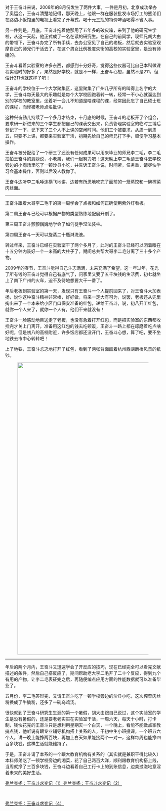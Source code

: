 <p>对于王奋斗来说，2008年的8月份发生了两件大事，一件是月初，北京成功举办了奥运会，王奋斗清楚地记得，那天晚上，他跟一群在服装批发市场打工的熊弟们在路边小饭馆里的电视上看完了开幕式，喝十元三瓶的特价啤酒喝得不省人事。</p><p>另一件则是，月底，王奋斗拖着他那用了五年多的破皮箱，来到了他的研究生学校，从这一天起，他正式成了一名在读的研究生。在自己的前同学，现师兄胡大由的带领下，王奋斗办完了所有手续，去办公室见了自己的老板，然后就去实验室观摩自己的师兄们干活去了，在这个男女比例极度失衡的高校的实验室里，是没有师姐的。</p><p>王奋斗看着实验室的许多东西，都感到十分好奇，觉得这些仪器可比自己本科做课程实验时的好多了，果然是好学校，就是不一样，王奋斗心想，虽然不是211，但估计211也就这样了吧！</p><p>王奋斗的学校位于一个大学聚集区，这里聚集了广州几乎所有的叫得上名字的大学，王奋斗每天最大的乐趣就是每个大学校园跑着转一转，经常一不小心就溜达到别的学校的教室里，坐着听一会儿不知道是啥课程的课，经常因此忘了自己硕士班的课程，而惨被老师点名批评。</p><p>这种兴奋劲儿持续了一个多月才结束，十月底的时候，王奋斗的老板开了个组会，要求研一新进来的三个学生都把自己的课表交出来，负责管理实验室的临时工博后登记了一下，记下来了三个人不上课的空闲时间。他们三个被要求，从周一到周五，只要不上课，都要来实验室干活，初期先给自己的师兄打下手，顺便学习基本操作。</p><p>王奋斗被分配给了一个研三了还没有任何成果可以用来毕业的师兄李二毛，李二毛拍拍王奋斗的肩膀说，小老弟，我们一起努力吧！这天晚上李二毛请王奋斗去学校旁边的小商场里吃了一顿沙县小吃，并告诉王奋斗说，时间紧，任务重，请尽快学习会基本操作，否则以后没人教你了。</p><p>王奋斗边听李二毛唾沫横飞地讲，边若有所思地吃完了面前的一笼蒸饺和一碗榨菜肉丝面。</p><hr/><p>王奋斗跟着大哥李二毛干的第一周学会了点板和如何正确使用紫外灯看板。</p><p>第二周王奋斗已经可以根据产物的类型熟练地配展开剂了。</p><p>第三周王奋斗颤颤巍巍地学会了如何徒手湿法装柱。</p><p>第四周王奋斗一天可以旋蒸二十瓶淋洗液。</p><p>转过年来，王奋斗已经在实验室干了两个多月了，此时的王奋斗已经可以闭着眼在十五分钟内装好一个一米高的大柱子了，期间总共帮大哥李二毛分离了三十多个产物。</p><p>2009年的春节，王奋斗觉得自己斗志满满，未来充满了希望，这一年过年，花光了所有钱的王奋斗觉得自己有底气了，问家里又要了五千块钱的生活费，初七就坐上了南下广州的火车，迫不及待地想要大干一番了。</p><p>年后老板到实验室的第一天，发现只有王奋斗一个人提前回来了，对王奋斗大加表扬，说你这种奋斗精神非常棒，好好做，将来一定大有可为，说罢，老板还从兜里掏出来了一个本来给小区门口保安准备的红包，递给王奋斗，说，初八开工红包，就你一个人来了，就你一个人有，他们不来就没有！</p><p>王奋斗一脸感动地目送走了老板，也没有急着打开红包，而是把实验室的东西都收拾完才关上门离开，准备用这红包的钱去吃顿饭，王奋斗一路上都在琢磨着吃点啥好呢，但是初八的高校附近，许多饭店都还没开门，王奋斗心想，算了吧，要不坐地铁去市中心转转吧！</p><p>上了地铁，王奋斗忐忑地打开了红包，看到了两张背面画着杭州西湖断桥风景的纸钞。 </p><figure data-size="normal"><img src="https://pic1.zhimg.com/v2-7d808f92663aed8e27ef04c058677e38_b.jpg" data-caption="" data-size="normal" data-rawwidth="945" data-rawheight="445" class="origin_image zh-lightbox-thumb" width="945" data-original="https://pic1.zhimg.com/v2-7d808f92663aed8e27ef04c058677e38_r.jpg"/></figure><hr/><p>年后的两个月内，王奋斗又迅速学会了开反应的技巧，现在已经完全可以看完文献描述的条件，然后自己搭反应了，期间帮助老大李二毛开了二十个反应，得到九个有用的产物，让李二毛表征完之后，再随便编点应用方面的性能数据就可以准备毕业了。</p><p>五月份，李二毛答辩完，又请王奋斗吃了一顿学校旁边的沙县小吃，这次榨菜肉丝粉换成了牛腩粉，还多了一碗乌鸡汤。</p><p>很快就到了王奋斗研究生生涯的第一个暑假，胡大由跟自己说过，这个实验室的学生是没有暑假的，还是要老老实实在实验室干活，一周六天，每天十小时，打卡制，钱快花完的王奋斗只是想利用星期天一个白天，一个晚上，看能不能做点家教搞点钱，他听说有跟专业辅导机构搭上关系的人，干初中生小班授课，一个班五六个人，讲一晚上能挣两百块，再加上白天如果能接两个一对一，这样每周也能挣四百多块钱，这样生活就能维持了。</p><p>于是，王奋斗请了本系的一个跟大教育机构有关系的（其实就是兼职干得比较久）本科师弟吃了一顿学校旁边的湘菜，花了自己两百大洋，顺利跟教育机构搭上线，当周就挣了三百多块钱，王奋斗边看着自己工行卡上的到账信息，边美滋滋地意淫着未来的美好生活。</p><a href="https://zhuanlan.zhihu.com/p/58730664" data-draft-node="block" data-draft-type="link-card" data-image="https://pic2.zhimg.com/v2-86f084bbaf679c48e4060b7bfa3ebaf9_180x120.jpg" data-image-width="1157" data-image-height="294" class="internal">弗兰克扬：王奋斗求变记（1）</a><a href="https://zhuanlan.zhihu.com/p/59842451" data-draft-node="block" data-draft-type="link-card" data-image="https://pic2.zhimg.com/v2-0072e59426b7947b33c39cfa9fe4f2dd_180x120.jpg" data-image-width="1059" data-image-height="400" class="internal">弗兰克扬：王奋斗求变记（2）</a><p class="ztext-empty-paragraph"><br/></p><a href="https://zhuanlan.zhihu.com/p/60201780" data-draft-node="block" data-draft-type="link-card" data-image="https://pic2.zhimg.com/v2-da2ef408d48a8c54c2bb3b9429e1f88d_180x120.jpg" data-image-width="745" data-image-height="340" class="internal">弗兰克扬：王奋斗求变记（4）</a><p></p>